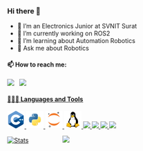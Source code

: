 ### Hi there 👋

  <!--[![Visits Badge](https://badges.pufler.dev/visits/pr-db/pr-db)](https://badges.pufler.dev/visits/pr-db/pr-db)-->

- 🔭 I’m an Electronics Junior at SVNIT Surat
- 🌱 I’m currently working on ROS2
- 🤔 I’m learning about Automation Robotics
- 💬 Ask me about Robotics

#### 📫 How to reach me:
  
[<img src="https://img.icons8.com/color/48/000000/linkedin.png" width="3.5%"/>](https://www.linkedin.com/in/prakhar-dubey-9a81021b6/)  &nbsp; 
<a href="mailto:prakhar.dub@gmail.com"> <img src="https://img.icons8.com/fluent/48/000000/gmail.png" width="3.5%"/>
  
 #### 👨🏻‍💻 Languages and Tools <br />
  <code><img height="40" src="https://raw.githubusercontent.com/github/explore/80688e429a7d4ef2fca1e82350fe8e3517d3494d/topics/cpp/cpp.png"></code>
  <code><img height="40" src="https://raw.githubusercontent.com/github/explore/80688e429a7d4ef2fca1e82350fe8e3517d3494d/topics/python/python.png"></code>
  <code><img height="40" src="https://raw.githubusercontent.com/github/explore/80688e429a7d4ef2fca1e82350fe8e3517d3494d/topics/jupyter-notebook/jupyter-notebook.png"></code>
  <code><img height="40" src="https://raw.githubusercontent.com/github/explore/80688e429a7d4ef2fca1e82350fe8e3517d3494d/topics/linux/linux.png"></code>
  <code><img height="40" src="https://lh3.googleusercontent.com/proxy/P1HgH_AjmgLpFDQ_wLCAI6BZfsRjEI3Hva9uktASk70Q3l8mReU0Puqd5fbkKFbHhsJ_WlQ5epWwcz-4c1QBzcgs24w9OuzRlq6kwUyI0U7ZodGbNp3P"></code>
<code><img height="40" src="https://encrypted-tbn0.gstatic.com/images?q=tbn:ANd9GcTqiu-hjULb_PjgQp5BShFIAlbanJswzUvKZEPo8caeGzEh4prz7mEdW8aC1UVe5ToRqtU&usqp=CAU"></code>
  <code><img height="40" src="https://www.fatalerrors.org/images/blog/64dad673b14ed24d2733632b1afbc215.jpg"></code>
  <code><img height="40" src="https://encrypted-tbn0.gstatic.com/images?q=tbn:ANd9GcQnnzqFviM4WXu681Me473hKHxu2uHxIkiEWsArF5-2JTdTaamLQjwDxQqqH8a6TGh_5bI&usqp=CAU"></code>

[![Stats](https://github-readme-stats.vercel.app/api?username=sciencepal&show_icons=true&theme=radical)](https://github-readme-stats.vercel.app/api?username=sciencepal&show_icons=true&theme=radical)&nbsp; &nbsp; &nbsp; &nbsp; &nbsp; &nbsp; &nbsp; &nbsp; &nbsp; &nbsp; <img src="https://github.com/sciencepal/sciencepal/blob/master/assets/saved.gif" width="195">
	
	

  
  
  
